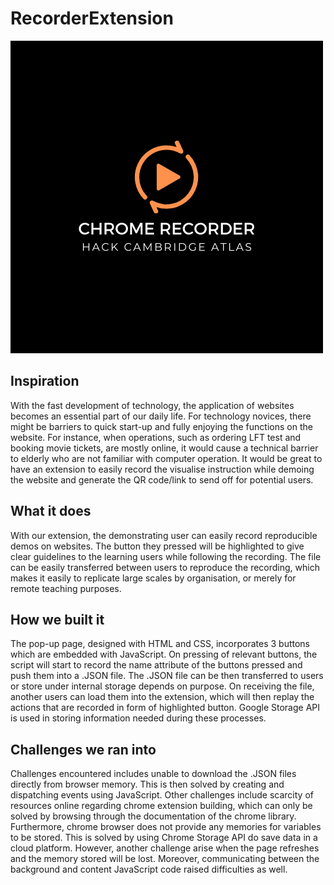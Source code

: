 # RecorderExtension

<a href="http://www.feedbooks.com/"><img src="Orange Modern Minimalist Music Record Logo.png" width="500"/></a>
<br>

## Inspiration
With the fast development of technology, the application of websites becomes an essential part of our daily life. For technology novices, there might be barriers to quick start-up and fully enjoying the functions on the website. For instance, when operations, such as ordering LFT test and booking movie tickets, are mostly online, it would cause a technical barrier to elderly who are not familiar with computer operation. It would be great to have an extension to easily record the visualise instruction while demoing the website and generate the QR code/link to send off for potential users.

## What it does
With our extension, the demonstrating user can easily record reproducible demos on websites. The button they pressed will be highlighted to give clear guidelines to the learning users while following the recording. The file can be easily transferred between users to reproduce the recording, which makes it easily to replicate large scales by organisation, or merely for remote teaching purposes.

## How we built it
The pop-up page, designed with HTML and CSS, incorporates 3 buttons which are embedded with JavaScript. On pressing of relevant buttons, the script will start to record the name attribute of the buttons pressed and push them into a .JSON file. The .JSON file can be then transferred to users or store under internal storage depends on purpose. On receiving the file, another users can load them into the extension, which will then replay the actions that are recorded in form of highlighted button. Google Storage API is used in storing information needed during these processes.
## Challenges we ran into
Challenges encountered includes unable to download the .JSON files directly from browser memory. This is then solved by creating and dispatching events using JavaScript. Other challenges include scarcity of resources online regarding chrome extension building, which can only be solved by browsing through the documentation of the chrome library. Furthermore, chrome browser does not provide any memories for variables to be stored. This is solved by using Chrome Storage API do save data in a cloud platform. However, another challenge arise when the page refreshes and the memory stored will be lost. Moreover, communicating between the background and content JavaScript code raised difficulties as well. 
